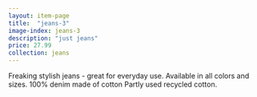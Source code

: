 ```yaml
---
layout: item-page
title:  "jeans-3"
image-index: jeans-3
description: "just jeans"
price: 27.99
collection: jeans
---
```

Freaking stylish jeans - great for everyday use. 
Available in all colors and sizes. 100% denim made of cotton
Partly used recycled cotton.
